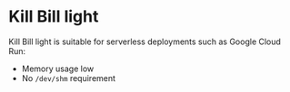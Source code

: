 # Kill Bill light

Kill Bill light is suitable for serverless deployments such as Google Cloud Run:

* Memory usage low
* No `/dev/shm` requirement
